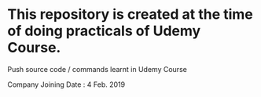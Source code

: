 # This repository is created at the time of doing practicals of Udemy Course.


Push source code / commands learnt in Udemy Course

Company Joining Date : 4 Feb. 2019


